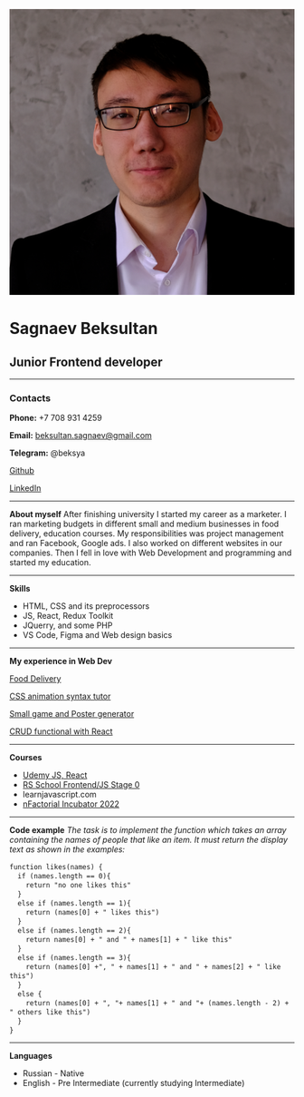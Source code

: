 ![myphoto](/photo.png)
# Sagnaev Beksultan
## Junior Frontend developer
**********
### Contacts
**Phone:** +7 708 931 4259

**Email:** beksultan.sagnaev@gmail.com

**Telegram:** @beksya

[Github](https://github.com/beksultanweb)

[LinkedIn](https://www.linkedin.com/in/beksultan-sagnaev-95226b221/)
**********

**About myself**
After finishing university I started my career as a marketer. I ran marketing budgets in different small and medium businesses in food delivery, education courses. My responsibilities was project management and ran Facebook, Google ads.
I also worked on different websites in our companies. Then I fell in love with Web Development and programming and started my education.
**********

**Skills**
* HTML, CSS and its preprocessors
* JS, React, Redux Toolkit
* JQuerry, and some PHP
* VS Code, Figma and Web design basics
**********
**My experience in Web Dev**

[Food Delivery](https://eatandfit.kz/)

[CSS animation syntax tutor](https://css-svg-animations.vercel.app/)

[Small game and Poster generator](https://chooseyourpoco.kz/game/)

[CRUD functional with React](http://frontend-mentor-product-feedback.vercel.app/)
**********

**Courses**
* [Udemy JS, React](https://www.udemy.com/user/yan-kovalenko-2/)
* [RS School Frontend/JS Stage 0](https://rs.school)
* learnjavascript.com
* [nFactorial Incubator 2022](https://www.nfactorial.live/)
**********

**Code example**
*The task is to implement the function which takes an array containing the names of people that like an item. It must return the display text as shown in the examples:*
```
function likes(names) {
  if (names.length == 0){
    return "no one likes this"
  }
  else if (names.length == 1){
    return (names[0] + " likes this")
  }
  else if (names.length == 2){
    return names[0] + " and " + names[1] + " like this"
  }
  else if (names.length == 3){
    return (names[0] +", " + names[1] + " and " + names[2] + " like this")
  }
  else {
    return (names[0] + ", "+ names[1] + " and "+ (names.length - 2) + " others like this")
  }
}
```
**********

**Languages**
* Russian - Native
* English - Pre Intermediate (currently studying Intermediate)